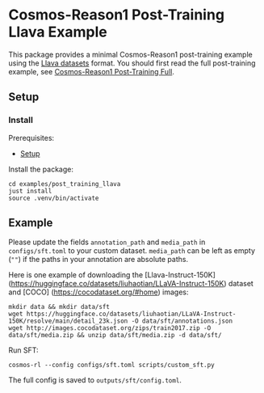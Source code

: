 # Cosmos-Reason1 Post-Training Llava Example

This package provides a minimal Cosmos-Reason1 post-training example using the [Llava datasets](https://github.com/haotian-liu/LLaVA/blob/main/docs/Finetune_Custom_Data.md) format. You should first read the full post-training example, see [Cosmos-Reason1 Post-Training Full](../post_training/README.md).

## Setup

### Install

Prerequisites:

- [Setup](../post_training/README.md#setup)

Install the package:

```shell
cd examples/post_training_llava
just install
source .venv/bin/activate
```

## Example

Please update the fields `annotation_path` and `media_path` in `configs/sft.toml` to your custom dataset. `media_path` can be left as empty (`""`) if the paths in your annotation are absolute paths. 

Here is one example of downloading the [Llava-Instruct-150K] (https://huggingface.co/datasets/liuhaotian/LLaVA-Instruct-150K) dataset and [COCO] (https://cocodataset.org/#home) images:

```shell
mkdir data && mkdir data/sft
wget https://huggingface.co/datasets/liuhaotian/LLaVA-Instruct-150K/resolve/main/detail_23k.json -O data/sft/annotations.json
wget http://images.cocodataset.org/zips/train2017.zip -O data/sft/media.zip && unzip data/sft/media.zip -d data/sft/
```

Run SFT:

```shell
cosmos-rl --config configs/sft.toml scripts/custom_sft.py
```

The full config is saved to `outputs/sft/config.toml`.
